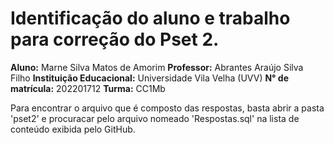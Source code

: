 # Identificação do aluno e trabalho para correção do Pset 2.

**Aluno:** Marne Silva Matos de Amorim
**Professor:** Abrantes Araújo Silva Filho
**Instituição Educacional:** Universidade Vila Velha (UVV)
**N° de matrícula:** 202201712
**Turma:** CC1Mb

Para encontrar o arquivo que é composto das respostas, basta abrir a pasta 'pset2' e procuracar pelo arquivo nomeado 'Respostas.sql' na lista de conteúdo exibida pelo GitHub.
